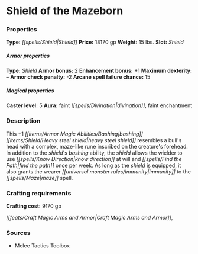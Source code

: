 ﻿---
Title: "Shield of the Mazeborn"
Type: "Shield"
Price: "18170 gp"
Weight: "15 lbs."
Slot: "Shield"
Armor properties Type: "Shield"
Armor bonus: "2"
Enhancement bonus: "+1"
Maximum dexterity: "–"
Armor check penalty: "-2"
Arcane spell failure chance: "15"
Caster level: "5"
Aura: "faint divination, faint enchantment"
Description: |
  "This _+1 bashing heavy steel shield_ resembles a bull's head with a complex, maze-like rune inscribed on the creature's forehead. In addition to the shield's _bashing_ ability, the shield allows the wielder to use _know direction_ at will and _find the path_ once per week. As long as the shield is equipped, it also grants the wearer immunity to the _maze_ spell."
Crafting cost: "9170 gp"
Sources: "['Melee Tactics Toolbox']"
---

# Shield of the Mazeborn

### Properties

**Type:** _[[spells/Shield|Shield]]_ **Price:** 18170 gp **Weight:** 15 lbs. **Slot:** _Shield_

##### Armor properties

**Type:** _Shield_ **Armor bonus:** 2 **Enhancement bonus:** +1 **Maximum dexterity:** – **Armor check penalty:** -2 **Arcane spell failure chance:** 15

##### Magical properties

**Caster level:** 5 **Aura:** faint _[[spells/Divination|divination]]_, faint enchantment

### Description

This +1 _[[items/Armor Magic Abilities/Bashing|bashing]]_ _[[items/Shield/Heavy steel shield|heavy steel shield]]_ resembles a bull's head with a complex, maze-like rune inscribed on the creature's forehead. In addition to the _shield_'s _bashing_ ability, the _shield_ allows the wielder to use _[[spells/Know Direction|know direction]]_ at will and _[[spells/Find the Path|find the path]]_ once per week. As long as the _shield_ is equipped, it also grants the wearer _[[universal monster rules/Immunity|immunity]]_ to the _[[spells/Maze|maze]]_ spell.

### Crafting requirements

**Crafting cost:** 9170 gp

_[[feats/Craft Magic Arms and Armor|Craft Magic Arms and Armor]]_,

### Sources

* Melee Tactics Toolbox